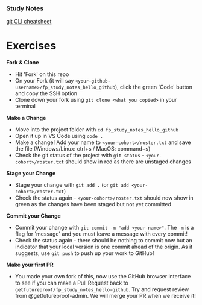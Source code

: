 ### Study Notes
[git CLI cheatsheet](https://github.com/getfutureproof/fp_guides_wiki/wiki/git-CLI-Cheatsheet)

# Exercises
**Fork & Clone**
- Hit 'Fork' on this repo
- On your Fork (it will say `<your-github-username>/fp_study_notes_hello_github`), click the green 'Code' button and copy the SSH option
- Clone down your fork using `git clone <what you copied>` in your terminal
  
**Make a Change**
- Move into the project folder with `cd fp_study_notes_hello_github`
- Open it up in VS Code using `code .`
- Make a change! Add your name to `<your-cohort>/roster.txt` and save the file (Windows/Linux: <key>ctrl</key>+<key>s</key> / MacOS: <key>command</key>+<key>s</key>)
- Check the git status of the project with `git status` - `<your-cohort>/roster.txt` should show in red as there are unstaged changes

**Stage your Change**
- Stage your change with `git add .` (or `git add <your-cohort>/roster.txt`)
- Check the status again - `<your-cohort>/roster.txt` should now show in green as the changes have been staged but not yet committed
  
**Commit your Change**
- Commit your change with `git commit -m "add <your-name>"`. The `-m` is a flag for 'message' and you must leave a message with every commit!
- Check the status again - there should be nothing to commit now but an indicator that your local version is one commit ahead of the origin. As it suggests, use `git push` to push up your work to GitHub!

**Make your first PR**
- You made your own fork of this, now use the GitHub browser interface to see if you can make a Pull Request back to `getfutureproof/fp_study_notes_hello-github`. Try and request review from @getfutureproof-admin. We will merge your PR when we receive it!
